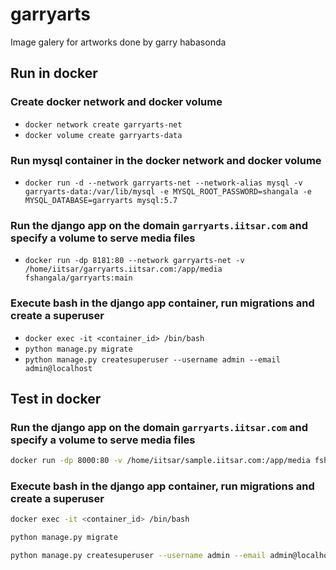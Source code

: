 # garryarts
Image galery for artworks done by garry habasonda

## Run in docker

### Create docker network and docker volume
- `docker network create garryarts-net`
- `docker volume create garryarts-data`

### Run mysql container in the docker network and docker volume
- `docker run -d --network garryarts-net --network-alias mysql -v garryarts-data:/var/lib/mysql -e MYSQL_ROOT_PASSWORD=shangala -e MYSQL_DATABASE=garryarts mysql:5.7`

### Run the django app on the domain `garryarts.iitsar.com` and specify a volume to serve media files
- `docker run -dp 8181:80 --network garryarts-net -v /home/iitsar/garryarts.iitsar.com:/app/media fshangala/garryarts:main`

### Execute bash in the django app container, run migrations and create a superuser
- `docker exec -it <container_id> /bin/bash`
- `python manage.py migrate`
- `python manage.py createsuperuser --username admin --email admin@localhost`

## Test in docker

### Run the django app on the domain `garryarts.iitsar.com` and specify a volume to serve media files
```bash
docker run -dp 8000:80 -v /home/iitsar/sample.iitsar.com:/app/media fshangala/garryarts:dev
```

### Execute bash in the django app container, run migrations and create a superuser
```bash
docker exec -it <container_id> /bin/bash
```
```bash
python manage.py migrate
```
```bash
python manage.py createsuperuser --username admin --email admin@localhost
```